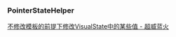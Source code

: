 ### PointerStateHelper
[不修改模板的前提下修改VisualState中的某些值 - 超威蓝火](https://blog.ultrabluefire.cn/archives/27.html)